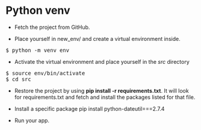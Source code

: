 # Python venv

- Fetch the project from GitHub.

- Place yourself in new_env/ and create a virtual environment inside.
<pre>
$ python -m venv env
</pre>

- Activate the virtual environment and place yourself in the <em>src</em> directory
<pre>
$ source env/bin/activate
$ cd src
</pre>

- Restore the project by using <strong>pip install -r requirements.txt</strong>. It will look for requirements.txt and fetch and install the packages listed for that file.

- Install a specific package pip install python-dateutil===2.7.4

- Run your app.
